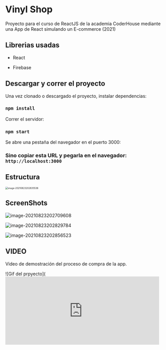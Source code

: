 # Vinyl Shop

Proyecto para el curso de ReactJS de la academia CoderHouse mediante una App de React simulando un E-commerce (2021)

## Librerias usadas

- React

- Firebase

  

## Descargar y correr el proyecto

Una vez clonado o descargado el proyecto, instalar dependencias:

### `npm install`

Correr el servidor:

### `npm start`

Se abre una pestaña del navegador en el puerto 3000:

### Sino copiar esta URL y pegarla en el navegador: `http://localhost:3000`



## Estructura

<img src="C:\Users\juanm\AppData\Roaming\Typora\typora-user-images\image-20210823202635536.png" alt="image-20210823202635536" style="zoom:50%;" />


## ScreenShots


![image-20210823202709608](C:\Users\juanm\AppData\Roaming\Typora\typora-user-images\image-20210823202709608.png)






![image-20210823202829784](C:\Users\juanm\AppData\Roaming\Typora\typora-user-images\image-20210823202829784.png)

![image-20210823202856523](C:\Users\juanm\AppData\Roaming\Typora\typora-user-images\image-20210823202856523.png)



## VIDEO

Video de demostración del proceso de compra de la app.



![Gif del prpyecto](<iframe src="https://giphy.com/embed/ta07DTnqSGOuMFQxa9" width="480" height="213" frameBorder="0" class="giphy-embed" allowFullScreen></iframe>

